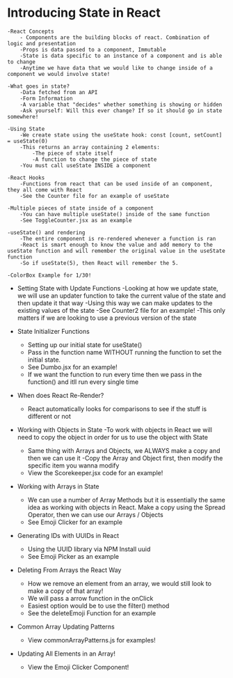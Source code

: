# Introducing State in React
    -React Concepts
        - Components are the building blocks of react. Combination of logic and presentation
        -Props is data passed to a component, Immutable
        -State is data specific to an instance of a component and is able to change
        -Anytime we have data that we would like to change inside of a component we would involve state!

    -What goes in state?
        -Data fetched from an API
        -Form Information
        -A variable that "decides" whether something is showing or hidden
        -Ask yourself: Will this ever change? If so it should go in state somewhere!

    -Using State
        -We create state using the useState hook: const [count, setCount] = useState(0)
        -This returns an array containing 2 elements: 
            -The piece of state itself
            -A function to change the piece of state
        -You must call useState INSIDE a component

    -React Hooks
        -Functions from react that can be used inside of an component, they all come with React
        -See the Counter file for an example of useState

    -Multiple pieces of state inside of a component
        -You can have multiple useState() inside of the same function
        -See ToggleCounter.jsx as an example

    -useState() and rendering 
        -The entire component is re-rendered whenever a function is ran
        -React is smart enough to know the value and add memory to the useState function and will remember the original value in the useState function
        -So if useState(5), then React will remember the 5. 

    -ColorBox Example for 1/30!

- Setting State with Update Functions
    -Looking at how we update state, we will use an updater function to take the current value of the state and then update it that way 
    -Using this way we can make updates to the existing values of the state
    -See Counter2 file for an example!
    -This only matters if we are looking to use a previous version of the state

- State Initializer Functions 
    - Setting up our initial state for useState()
    - Pass in the function name WITHOUT running the function to set the initial state. 
    - See Dumbo.jsx for an example!
    - If we want the function to run every time then we pass in the function() and itll run every single time 

- When does React Re-Render? 
    - React automatically looks for comparisons to see if the stuff is different or not 

- Working with Objects in State
    -To work with objects in React we will need to copy the object in order for us to use the object with State
    - Same thing with Arrays and Objects, we ALWAYS make a copy and then we can use it
    -Copy the Array and Object first, then modify the specific item you wanna modify
    - View the Scorekeeper.jsx code for an example!


- Working with Arrays in State
    - We can use a number of Array Methods but it is essentially the same idea as working with objects in React. Make a copy using the Spread Operator, then we can use our Arrays / Objects
    - See Emoji Clicker for an example 

- Generating IDs with UUIDs in React
    - Using the UUID library via NPM Install uuid
    - See Emoji Picker as an example

- Deleting From Arrays the React Way
    - How we remove an element from an array, we would still look to make a copy of that array! 
    - We will pass a arrow function in the onClick
    - Easiest option would be to use the filter() method
    - See the deleteEmoji Function for an example


- Common Array Updating Patterns
    - View commonArrayPatterns.js for examples!

- Updating All Elements in an Array!
    - View the Emoji Clicker Component!

